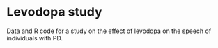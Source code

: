 # Levodopa study
Data and R code for a study on the effect of levodopa on the speech of individuals with PD.
